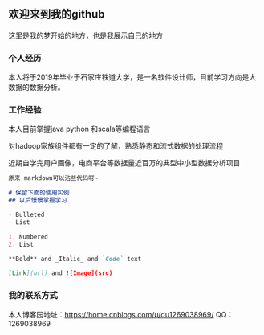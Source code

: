 ## 欢迎来到我的github

这里是我的梦开始的地方，也是我展示自己的地方


### 个人经历

本人将于2019年毕业于石家庄铁道大学，是一名软件设计师，目前学习方向是大数据的数据分析。


### 工作经验

本人目前掌握java python 和scala等编程语言

对hadoop家族组件都有一定的了解，熟悉静态和流式数据的处理流程

近期自学完用户画像，电商平台等数据量近百万的典型中小型数据分析项目

```markdown
原来 markdown可以沾些代码呀~

# 保留下面的使用实例
## 以后慢慢掌握学习

- Bulleted
- List

1. Numbered
2. List

**Bold** and _Italic_ and `Code` text

[Link](url) and ![Image](src)
```

### 我的联系方式

本人博客园地址：https://home.cnblogs.com/u/du1269038969/
QQ：1269038969
